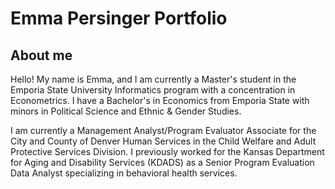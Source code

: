 # Emma Persinger Portfolio

## About me

Hello! My name is Emma, and I am currently a Master's student in the Emporia State University Informatics program with a concentration in Econometrics. I have a Bachelor's in Economics from Emporia State with minors in Political Science and Ethnic & Gender Studies.

I am currently a Management Analyst/Program Evaluator Associate for the City and County of Denver Human Services in the Child Welfare and Adult Protective Services Division. I previously worked for the Kansas Department for Aging and Disability Services (KDADS) as a Senior Program Evaluation Data Analyst specializing in behavioral health services.
